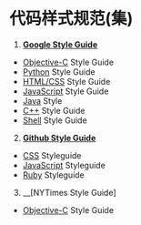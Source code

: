 代码样式规范(集)
=================

1. __[Google Style Guide](http://code.google.com/p/google-styleguide/)__
  * [Objective-C](http://google-styleguide.googlecode.com/svn/trunk/objcguide.xml) Style Guide
  * [Python](http://google-styleguide.googlecode.com/svn/trunk/pyguide.html) Style Guide
  * [HTML/CSS](http://google-styleguide.googlecode.com/svn/trunk/htmlcssguide.xml) Style Guide
  * [JavaScript](http://google-styleguide.googlecode.com/svn/trunk/javascriptguide.xml) Style Guide
  * [Java](http://google-styleguide.googlecode.com/svn/trunk/javaguide.html) Style
  * [C++](http://google-styleguide.googlecode.com/svn/trunk/cppguide.xml) Style Guide
  * [Shell](http://google-styleguide.googlecode.com/svn/trunk/shell.xml) Style Guide
  
2. __[Github Style Guide](https://github.com/styleguide)__
  * [CSS](https://github.com/styleguide/css) Styleguide
  * [JavaScript](https://github.com/styleguide/javascript) Styleguide
  * [Ruby](https://github.com/styleguide/ruby) Styleguide

3. __[NYTimes Style Guide]
  * [Objective-C](https://github.com/NYTimes/objective-c-style-guide) Style Guide